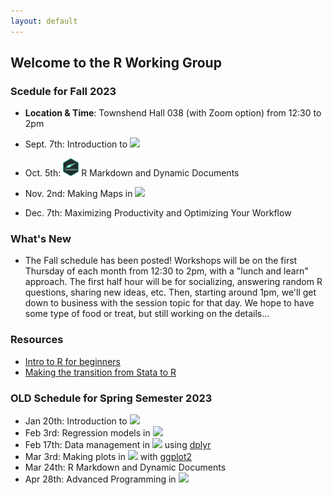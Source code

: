 ```yaml
---
layout: default
---
```


## Welcome to the R Working Group

### **Scedule for Fall 2023**

* **Location & Time**: Townshend Hall 038 (with Zoom option) from 12:30 to 2pm

* Sept. 7th: Introduction to <img src="https://www.r-project.org/logo/Rlogo.png" width="25">

* Oct. 5th: <img src="https://github.com/rstudio/rmarkdown/blob/main/man/figures/logo.png" width="25"> R Markdown and Dynamic Documents
  
* Nov. 2nd: Making Maps in <img src="https://www.r-project.org/logo/Rlogo.png" width="25">

* Dec. 7th: Maximizing Productivity and Optimizing Your Workflow


### **What's New**

* The Fall schedule has been posted!  Workshops will be on the first Thursday of each month
  from 12:30 to 2pm, with a "lunch and learn" approach.  The first half hour will be for
  socializing, answering random R questions, sharing new ideas, etc.  Then, starting around 1pm,
  we'll get down to business with the session topic for that day.  We hope to have some type
  of food or treat, but still working on the details...

### **Resources**

* [Intro to R for beginners](intro_r/intro_r.html)
* [Making the transition from Stata to R](transition2R/transition2R.html)


### **OLD Schedule for Spring Semester 2023**


* Jan 20th: Introduction to <img src="https://www.r-project.org/logo/Rlogo.png" width="25">
* Feb 3rd: Regression models in <img src="https://www.r-project.org/logo/Rlogo.png" width="25">
* Feb 17th: Data management in <img src="https://www.r-project.org/logo/Rlogo.png" width="25"> using [dplyr](https://dplyr.tidyverse.org/)
* Mar 3rd: Making plots in <img src="https://www.r-project.org/logo/Rlogo.png" width="25"> with [ggplot2](https://ggplot2.tidyverse.org/)
* Mar 24th: R Markdown and Dynamic Documents
* Apr 28th: Advanced Programming in <img src="https://www.r-project.org/logo/Rlogo.png" width="25">
